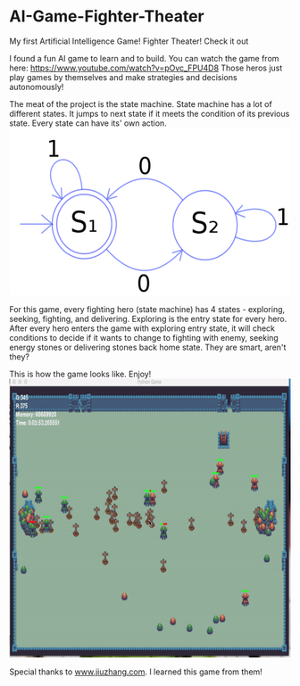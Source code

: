 # AI-Game-Fighter-Theater
My first Artificial Intelligence Game! Fighter Theater! Check it out


I found a fun AI game to learn and to build. You can watch the game from here: https://www.youtube.com/watch?v=pOvc_FPU4D8
Those heros just play games by themselves and make strategies and decisions autonomously!

The meat of the project is the state machine. State machine has a lot of different states. It jumps to next state if it meets the condition of its previous state. Every state can have its' own action. 
<img src="https://github.com/SheldonGeek/AI-Game-Fighter-Theater/blob/master/img/stateMachine.png"  height="300" >


For this game, every fighting hero (state machine) has 4 states - exploring, seeking, fighting, and delivering.  Exploring is the entry state for every hero. After every hero enters the game with exploring entry state, it will check conditions to decide if it wants to change to fighting with enemy, seeking energy stones or delivering stones back home state. They are smart, aren't they?

This is how the game looks like. Enjoy!
<img src="https://github.com/SheldonGeek/AI-Game-Fighter-Theater/blob/master/img/fightingTheatherGame.gif" height="500" >

Special thanks to www.jiuzhang.com. I learned this game from them!
